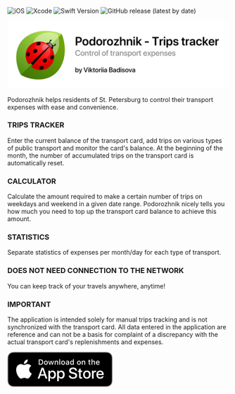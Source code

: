 ![iOS](https://img.shields.io/badge/iOS-11.0_or_later-green) 
![Xcode](https://img.shields.io/badge/Xcode-11-green)
![Swift Version](https://img.shields.io/badge/Swift-5-green)
![GitHub release (latest by date)](https://img.shields.io/github/v/release/Tolstyachok56/Podorozhnik?color=green)

![alt tag](https://github.com/Tolstyachok56/Podorozhnik/blob/master/GitHubBar.png)

Podorozhnik helps residents of St. Petersburg to control their transport expenses with ease and convenience.

### TRIPS TRACKER
Enter the current balance of the transport card, add trips on various types of public transport and monitor the card's balance. At the beginning of the month, the number of accumulated trips on the transport card is automatically reset.

### CALCULATOR
Calculate the amount required to make a certain number of trips on weekdays and weekend in a given date range. Podorozhnik nicely tells you how much you need to top up the transport card balance to achieve this amount.

### STATISTICS
Separate statistics of expenses per month/day for each type of transport.

### DOES NOT NEED CONNECTION TO THE NETWORK
You can keep track of your travels anywhere, anytime!

### IMPORTANT
The application is intended solely for manual trips tracking and is not synchronized with the transport card. All data entered in the application are reference and can not be a basis for complaint of a discrepancy with the actual transport card's replenishments and expenses.

[![Download Podorozhnik on the AppStore](https://github.com/Tolstyachok56/Podorozhnik/blob/master/AppStoreDownload_US.svg)](https://apps.apple.com/app/%D0%BF%D0%BE%D0%B4%D0%BE%D1%80%D0%BE%D0%B6%D0%BD%D0%B8%D0%BA-%D1%83%D1%87%D0%B5%D1%82-%D0%BF%D0%BE%D0%B5%D0%B7%D0%B4%D0%BE%D0%BA/id1473444824)
